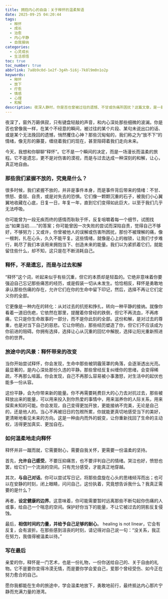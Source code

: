 ```yaml
---
title: 拥抱内心的自由：关于释怀的温柔絮语
date: 2025-09-25 04:20:44
tags:
  - 释怀
  - 成长
  - 治愈
  - 内心平静
  - 自我接纳
categories:
  - 心灵成长
  - 生活感悟
toc: true
toc_number: true
abbrlink: 7a8b9c0d-1e2f-3g4h-5i6j-7k8l9m0n1o2p
keywords:
  - 释怀
  - 放下
  - 疗愈
  - 情感
  - 心理
  - 和解
description: 夜深人静时，你是否也曾被过往的遗憾、不甘或伤痛所困扰？这篇文章，是一封写给所有在释怀边缘徘徊的灵魂的温柔信笺。它不讲故事，只分享那些关于内心挣扎、自我和解与最终获得平静的真实感悟。让我们一起，在文字的抚慰中，找到那份属于自己的、拥抱自由的力量。
---
```


夜深了，窗外万籁俱寂，只有键盘轻敲的声音，和内心深处那些细微的波澜。你是否也曾像我一样，在某个不经意的瞬间，被过往的某个片段、某句未说出口的话、或是某个无法挽回的遗憾，悄然攫住心神？那些沉甸甸的，我们称之为“放不下”的情绪，像无形的藤蔓，缠绕着我们的现在，甚至阻碍着我们走向未来。

今天，我想和你聊聊“释怀”。它不是一个瞬间的决定，而是一场漫长而温柔的旅程。它不是遗忘，更不是对伤害的漠视，而是与过去达成一种深刻的和解，让心，真正地自由。

### 那些我们紧握不放的，究竟是什么？

很多时候，我们紧握不放的，并非是事件本身，而是事件背后带来的情绪：不甘、愤怒、委屈、自责，或是对失去的恐惧。它们像一颗颗沉重的石子，被我们小心翼翼地收藏在心底，日复一日，年复一年，直到它们变得如此巨大，以至于我们几乎无法呼吸。

你可能曾为一段无疾而终的感情而耿耿于怀，反复咀嚼着每一个细节，试图找出“如果当初……”的答案；你可能曾因一次失败的尝试而深陷自责，觉得自己不够好，不够努力；又或许，你曾被他人的误解或伤害所困扰，那份不被理解的痛，像一根刺，扎在心头，久久不能平复。这些情绪，就像是心上的枷锁，让我们寸步难行，耗尽了我们本该用来拥抱当下、创造未来的能量。我们以为紧抓着它们，就能留住些什么，却不知，这只是在不断消耗自己。

### 释怀，不是遗忘，而是与过去和解

“释怀”这个词，听起来似乎有些沉重，但它的本质却是轻盈的。它绝非意味着你要强迫自己忘记那些痛苦的经历，或是假装一切从未发生。恰恰相反，释怀是勇敢地承认那些伤痛的存在，允许它们在你的生命中留下印记，然后，选择不再让它们定义你的全部。

它更像是一种内在的转化：从对过去的抗拒和挣扎，转向一种平静的接纳。就像你看着一道旧伤疤，它依然在那里，提醒着你曾经的跌倒，但它不再流血，不再疼痛，它只是你生命故事的一部分，而不是你此刻的全部。这份和解，是对过去的尊重，也是对当下自己的慈悲。它让你明白，那些经历塑造了你，但它们不应该成为你前进的阻碍。你拥有选择，选择让心从沉重的回忆中解脱，选择让阳光重新照进你的世界。

### 旅途中的风景：释怀带来的改变

当你开始尝试释怀，你会发现，生命中那些被阴霾笼罩的角落，会逐渐透出光亮。最显著的，是内心深处那份久违的平静。那些曾经反复纠缠你的思绪，会变得稀疏，不再那么喧嚣。你会发现，自己不再那么容易被小事激怒，对生活中的起伏也能多一份从容。

这份平静，会为你带来新的能量。你不再需要耗费巨大的心力去对抗过去，那些被释放出来的能量，可以用来投入到你热爱的事情中，用来滋养你的人际关系，用来探索未知的可能。你会发现，自己变得更加开放，更能接纳不完美，无论是自己的，还是他人的。当心不再被旧日的包袱所累，你就能更真切地感受当下的美好，更清晰地看见未来的方向。这是一种由内而外的蜕变，让你重新找回了生命的主动权，活得更加真实、更加自在。

### 如何温柔地走向释怀

释怀并非一蹴而就，它需要耐心，需要自我关怀，更需要一份温柔的坚持。

首先，**允许自己感受**。不要压抑痛苦，也不要评判自己的情绪。哭泣也好，愤怒也罢，给它们一个流淌的空间。只有充分感受，才能真正地穿越。

其次，**与自己对话**。你可以尝试写日记，将那些盘旋在心头的思绪倾泻而出；也可以在安静的时刻，闭上眼睛，问问自己，这份执着，究竟想告诉我什么？我真正需要的是什么？

再者，**设定健康的边界**。这意味着，你可能需要暂时远离那些不断勾起你伤痛的人或事，给自己一个喘息的空间。保护好你当下的能量，不让它被过去的阴影反复侵蚀。

最后，**相信时间的力量，并给予自己足够的耐心**。 healing is not linear，它会有反复，会有波折。在那些感到沮丧的时刻，请记得对自己说一句：“没关系，我正在努力，我值得被温柔以待。”

### 写在最后

亲爱的你，释怀是一门艺术，也是一份礼物，一份你送给自己的、关于自由的礼物。它不是要你变得冷漠无情，而是要你学会爱自己，爱那个曾经受伤、如今正在努力愈合的自己。

愿你我都能在生命的旅途中，学会温柔地放下，勇敢地前行，最终抵达内心那片宁静而充满力量的港湾。